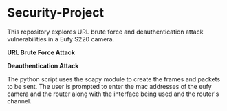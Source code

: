 # Security-Project

This repository explores URL brute force and deauthentication attack vulnerabilities in a Eufy S220 camera. 

**URL Brute Force Attack**




**Deauthentication Attack**

The python script uses the scapy module to create the frames and packets to be sent. The user is prompted to enter the mac addresses of the eufy camera and the router along with the interface being used and the router's channel.
